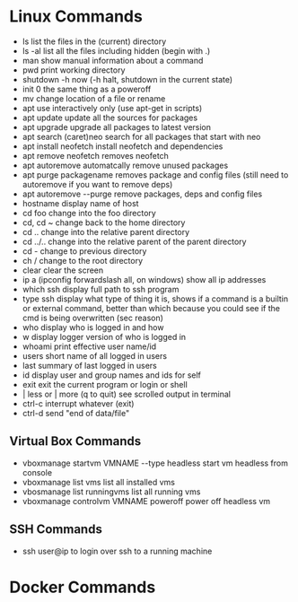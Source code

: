 # Linux Commands

 * ls 
   list the files in the (current) directory
 * ls -al
   list all the files including hidden (begin with .)
 * man
   show manual information about a command
 * pwd
   print working directory
 * shutdown -h now
   (-h halt, shutdown in the current state)
 * init 0 
   the same thing as a poweroff
 * mv
   change location of a file or rename
 * apt
   use interactively only (use apt-get in scripts)
 * apt update 
   update all the sources for packages
 * apt upgrade
   upgrade all packages to latest version
 * apt search (caret)neo
   search for all packages that start with neo
 * apt install neofetch
   install neofetch and dependencies
 * apt remove neofetch
   removes neofetch
 * apt autoremove
   automatcally remove unused packages
 * apt purge packagename
   removes package and config files (still need to autoremove if you want to remove deps)
 * apt autoremove --purge
   remove packages, deps and config files
 * hostname
   display name of host
 * cd foo
   change into the foo directory
 * cd, cd ~
   change back to the home directory
 * cd ..
   change into the relative parent directory
 * cd ../..
   change into the relative parent of the parent directory
 * cd - 
   change to previous directory
 * ch /
   change to the root directory
 * clear
   clear the screen
 * ip a (ipconfig forwardslash all, on windows)
   show all ip addresses
 * which ssh
   display full path to ssh program
 * type ssh
   display what type of thing it is, 
   shows if a command is a builtin or external command,
   better than which because you could see if the cmd is being overwritten (sec reason)
 * who 
   display who is logged in and how
 * w 
   display logger version of  who is logged in
 * whoami
   print effective user name/id
 * users
   short name of all logged in users
 * last
   summary of last logged in users
 * id 
   display user and group names and ids for self
 * exit
   exit the current program or login or shell
 * | less or | more (q to quit)
   see scrolled output in terminal
 * ctrl-c
   interrupt whatever (exit)
 * ctrl-d
   send "end of data/file"
   
## Virtual Box Commands

* vboxmanage startvm VMNAME --type headless
   start vm headless from console
* vboxmanage list vms
   list all installed vms
* vbosmanage list runningvms
   list all running vms
* vboxmanage controlvm VMNAME poweroff
   power off headless vm

## SSH Commands
   
* ssh user@ip
  to login over ssh to a running machine

# Docker Commands
